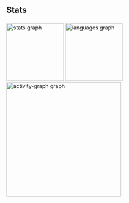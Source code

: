<h2 align="left">Stats</h2>

###

<div align="left">
  <img src="https://github-readme-stats.vercel.app/api?username=igor1983rodrigues&hide_title=false&hide_rank=false&show_icons=true&include_all_commits=true&count_private=true&disable_animations=false&theme=gruvbox&locale=en&hide_border=false&order=1" height="150" alt="stats graph"  />
  <img src="https://github-readme-stats.vercel.app/api/top-langs?username=igor1983rodrigues&locale=en&hide_title=false&layout=compact&card_width=320&langs_count=5&theme=dracula&hide_border=false&order=2" height="150" alt="languages graph"  />
  <img src="https://github-readme-activity-graph.vercel.app/graph?username=igor1983rodrigues&radius=16&theme=gruvbox&area=true&order=5" height="300" alt="activity-graph graph"  />
</div>

###

